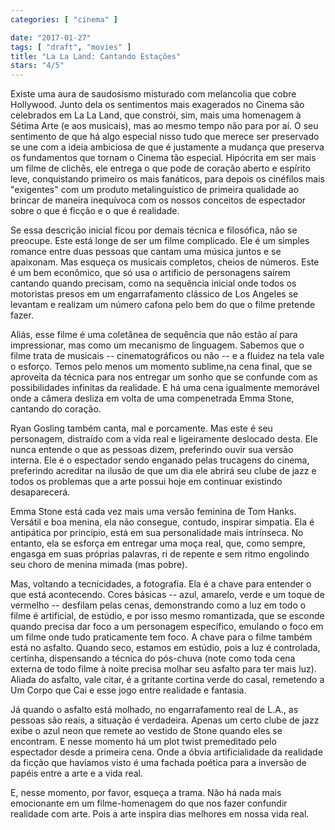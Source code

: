 ```yaml
---
categories: [ "cinema" ]

date: "2017-01-27"
tags: [ "draft", "movies" ]
title: "La La Land: Cantando Estações"
stars: "4/5"
---
```

Existe uma aura de saudosismo misturado com melancolia que cobre Hollywood. Junto dela os sentimentos mais exagerados no Cinema são celebrados em La La Land, que constrói, sim, mais uma homenagem à Sétima Arte (e aos musicais), mas ao mesmo tempo não para por aí. O seu sentimento de que há algo especial nisso tudo que merece ser preservado se une com a ideia ambiciosa de que é justamente a mudança que preserva os fundamentos que tornam o Cinema tão especial. Hipócrita em ser mais um filme de clichês, ele entrega o que pode de coração aberto e espírito leve, conquistando primeiro os mais fanáticos, para depois os cinéfilos mais "exigentes" com um produto metalinguístico de primeira qualidade ao brincar de maneira inequívoca com os nossos conceitos de espectador sobre o que é ficção e o que é realidade.

Se essa descrição inicial ficou por demais técnica e filosófica, não se preocupe. Este está longe de ser um filme complicado. Ele é um simples romance entre duas pessoas que cantam uma música juntos e se apaixonam. Mas esqueça os musicais completos, cheios de números. Este é um bem econômico, que só usa o artificio de personagens saírem cantando quando precisam, como na sequência inicial onde todos os motoristas presos em um engarrafamento clássico de Los Angeles se levantam e realizam um número cafona pelo bem do que o filme pretende fazer.

Aliás, esse filme é uma coletânea de sequência que não estão aí para impressionar, mas como um mecanismo de linguagem. Sabemos que o filme trata de musicais -- cinematográficos ou não -- e a fluidez na tela vale o esforço. Temos pelo menos um momento sublime,na cena final, que se aproveita da técnica para nos entregar um sonho que se confunde com as possibilidades infinitas da realidade. E há uma cena igualmente memorável onde a câmera desliza em volta de uma compenetrada Emma Stone, cantando do coração.

Ryan Gosling também canta, mal e porcamente. Mas este é seu personagem, distraído com a vida real e ligeiramente deslocado desta. Ele nunca entende o que as pessoas dizem, preferindo ouvir sua versão interna. Ele é o espectador sendo enganado pelas trucagens do cinema, preferindo acreditar na ilusão de que um dia ele abrirá seu clube de jazz e todos os problemas que a arte possui hoje em continuar existindo desaparecerá.

Emma Stone está cada vez mais uma versão feminina de Tom Hanks. Versátil e boa menina, ela não consegue, contudo, inspirar simpatia. Ela é antipática por princípio, está em sua personalidade mais intrínseca. No entanto, ela se esforça em entregar uma moça real, que, como sempre, engasga em suas próprias palavras, ri de repente e sem ritmo engolindo seu choro de menina mimada (mas pobre).

Mas, voltando a tecnicidades, a fotografia. Ela é a chave para entender o que está acontecendo. Cores básicas -- azul, amarelo, verde e um toque de vermelho -- desfilam pelas cenas, demonstrando como a luz em todo o filme é artificial, de estúdio, e por isso mesmo romantizada, que se esconde quando precisa dar foco a um personagem específico, emulando o foco em um filme onde tudo praticamente tem foco. A chave para o filme também está no asfalto. Quando seco, estamos em estúdio, pois a luz é controlada, certinha, dispensando a técnica do pós-chuva (note como toda cena externa de todo filme à noite precisa molhar seu asfalto para ter mais luz). Aliada do asfalto, vale citar, é a gritante cortina verde do casal, remetendo a Um Corpo que Cai e esse jogo entre realidade e fantasia.

Já quando o asfalto está molhado, no engarrafamento real de L.A., as pessoas são reais, a situação é verdadeira. Apenas um certo clube de jazz exibe o azul neon que remete ao vestido de Stone quando eles se encontram. E nesse momento há um plot twist premeditado pelo espectador desde a primeira cena. Onde a óbvia artificialidade da realidade da ficção que havíamos visto é uma fachada poética para a inversão de papéis entre a arte e a vida real.

E, nesse momento, por favor, esqueça a trama. Não há nada mais emocionante em um filme-homenagem do que nos fazer confundir realidade com arte. Pois a arte inspira dias melhores em nossa vida real.
